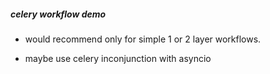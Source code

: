 
##### celery workflow demo

+ would recommend only for simple 1 or 2 layer workflows.

+ maybe use celery inconjunction with asyncio
